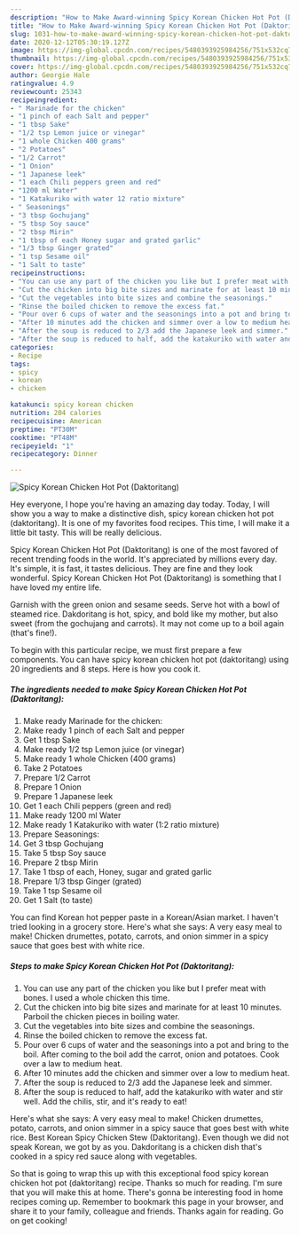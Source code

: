 ```yaml
---
description: "How to Make Award-winning Spicy Korean Chicken Hot Pot (Daktoritang)"
title: "How to Make Award-winning Spicy Korean Chicken Hot Pot (Daktoritang)"
slug: 1031-how-to-make-award-winning-spicy-korean-chicken-hot-pot-daktoritang
date: 2020-12-12T05:30:19.127Z
image: https://img-global.cpcdn.com/recipes/5480393925984256/751x532cq70/spicy-korean-chicken-hot-pot-daktoritang-recipe-main-photo.jpg
thumbnail: https://img-global.cpcdn.com/recipes/5480393925984256/751x532cq70/spicy-korean-chicken-hot-pot-daktoritang-recipe-main-photo.jpg
cover: https://img-global.cpcdn.com/recipes/5480393925984256/751x532cq70/spicy-korean-chicken-hot-pot-daktoritang-recipe-main-photo.jpg
author: Georgie Hale
ratingvalue: 4.9
reviewcount: 25343
recipeingredient:
- " Marinade for the chicken"
- "1 pinch of each Salt and pepper"
- "1 tbsp Sake"
- "1/2 tsp Lemon juice or vinegar"
- "1 whole Chicken 400 grams"
- "2 Potatoes"
- "1/2 Carrot"
- "1 Onion"
- "1 Japanese leek"
- "1 each Chili peppers green and red"
- "1200 ml Water"
- "1 Katakuriko with water 12 ratio mixture"
- " Seasonings"
- "3 tbsp Gochujang"
- "5 tbsp Soy sauce"
- "2 tbsp Mirin"
- "1 tbsp of each Honey sugar and grated garlic"
- "1/3 tbsp Ginger grated"
- "1 tsp Sesame oil"
- "1 Salt to taste"
recipeinstructions:
- "You can use any part of the chicken you like but I prefer meat with bones. I used a whole chicken this time."
- "Cut the chicken into big bite sizes and marinate for at least 10 minutes. Parboil the chicken pieces in boiling water."
- "Cut the vegetables into bite sizes and combine the seasonings."
- "Rinse the boiled chicken to remove the excess fat."
- "Pour over 6 cups of water and the seasonings into a pot and bring to the boil. After coming to the boil add the carrot, onion and potatoes. Cook over a law to medium heat."
- "After 10 minutes add the chicken and simmer over a low to medium heat."
- "After the soup is reduced to 2/3 add the Japanese leek and simmer."
- "After the soup is reduced to half, add the katakuriko with water and stir well. Add the chilis, stir, and it&#39;s ready to eat!"
categories:
- Recipe
tags:
- spicy
- korean
- chicken

katakunci: spicy korean chicken 
nutrition: 204 calories
recipecuisine: American
preptime: "PT30M"
cooktime: "PT48M"
recipeyield: "1"
recipecategory: Dinner

---
```



![Spicy Korean Chicken Hot Pot (Daktoritang)](https://img-global.cpcdn.com/recipes/5480393925984256/751x532cq70/spicy-korean-chicken-hot-pot-daktoritang-recipe-main-photo.jpg)

Hey everyone, I hope you're having an amazing day today. Today, I will show you a way to make a distinctive dish, spicy korean chicken hot pot (daktoritang). It is one of my favorites food recipes. This time, I will make it a little bit tasty. This will be really delicious.

Spicy Korean Chicken Hot Pot (Daktoritang) is one of the most favored of recent trending foods in the world. It's appreciated by millions every day. It's simple, it is fast, it tastes delicious. They are fine and they look wonderful. Spicy Korean Chicken Hot Pot (Daktoritang) is something that I have loved my entire life.

Garnish with the green onion and sesame seeds. Serve hot with a bowl of steamed rice. Dakdoritang is hot, spicy, and bold like my mother, but also sweet (from the gochujang and carrots). It may not come up to a boil again (that&#39;s fine!).


To begin with this particular recipe, we must first prepare a few components. You can have spicy korean chicken hot pot (daktoritang) using 20 ingredients and 8 steps. Here is how you cook it.

<!--inarticleads1-->

##### The ingredients needed to make Spicy Korean Chicken Hot Pot (Daktoritang):

1. Make ready  Marinade for the chicken:
1. Make ready 1 pinch of each Salt and pepper
1. Get 1 tbsp Sake
1. Make ready 1/2 tsp Lemon juice (or vinegar)
1. Make ready 1 whole Chicken (400 grams)
1. Take 2 Potatoes
1. Prepare 1/2 Carrot
1. Prepare 1 Onion
1. Prepare 1 Japanese leek
1. Get 1 each Chili peppers (green and red)
1. Make ready 1200 ml Water
1. Make ready 1 Katakuriko with water (1:2 ratio mixture)
1. Prepare  Seasonings:
1. Get 3 tbsp Gochujang
1. Take 5 tbsp Soy sauce
1. Prepare 2 tbsp Mirin
1. Take 1 tbsp of each, Honey, sugar and grated garlic
1. Prepare 1/3 tbsp Ginger (grated)
1. Take 1 tsp Sesame oil
1. Get 1 Salt (to taste)


You can find Korean hot pepper paste in a Korean/Asian market. I haven&#39;t tried looking in a grocery store. Here&#39;s what she says: A very easy meal to make! Chicken drumettes, potato, carrots, and onion simmer in a spicy sauce that goes best with white rice. 

<!--inarticleads2-->

##### Steps to make Spicy Korean Chicken Hot Pot (Daktoritang):

1. You can use any part of the chicken you like but I prefer meat with bones. I used a whole chicken this time.
1. Cut the chicken into big bite sizes and marinate for at least 10 minutes. Parboil the chicken pieces in boiling water.
1. Cut the vegetables into bite sizes and combine the seasonings.
1. Rinse the boiled chicken to remove the excess fat.
1. Pour over 6 cups of water and the seasonings into a pot and bring to the boil. After coming to the boil add the carrot, onion and potatoes. Cook over a law to medium heat.
1. After 10 minutes add the chicken and simmer over a low to medium heat.
1. After the soup is reduced to 2/3 add the Japanese leek and simmer.
1. After the soup is reduced to half, add the katakuriko with water and stir well. Add the chilis, stir, and it&#39;s ready to eat!


Here&#39;s what she says: A very easy meal to make! Chicken drumettes, potato, carrots, and onion simmer in a spicy sauce that goes best with white rice. Best Korean Spicy Chicken Stew (Daktoritang). Even though we did not speak Korean, we got by as you. Dakdoritang is a chicken dish that&#39;s cooked in a spicy red sauce along with vegetables. 

So that is going to wrap this up with this exceptional food spicy korean chicken hot pot (daktoritang) recipe. Thanks so much for reading. I'm sure that you will make this at home. There's gonna be interesting food in home recipes coming up. Remember to bookmark this page in your browser, and share it to your family, colleague and friends. Thanks again for reading. Go on get cooking!

